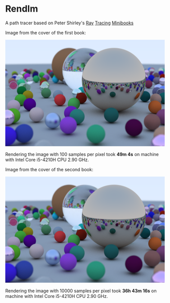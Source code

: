 # RendIm
A path tracer based on Peter Shirley's [Ray](http://www.amazon.com/gp/product/B01B5AODD8/ref=as_li_tl) [Tracing](https://www.amazon.com/gp/product/B01CO7PQ8C/ref=series_rw_dp_sw) [Minibooks](https://www.amazon.com/gp/product/B01DN58P8C/ref=series_rw_dp_sw)

Image from the cover of the first book:

![alt text](https://github.com/MiroslavGatsanoga/RendIm/blob/master/out.png)

Rendering the image with 100 samples per pixel took **49m 4s** on machine with Intel Core i5-4210H CPU 2.90 GHz.

Image from the cover of the second book:

![alt text](https://github.com/MiroslavGatsanoga/RendIm/blob/master/out.png)

Rendering the image with 10000 samples per pixel took **36h 43m 16s** on machine with Intel Core i5-4210H CPU 2.90 GHz.